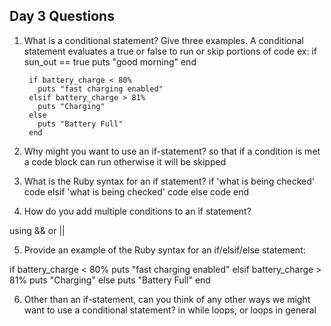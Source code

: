 ## Day 3 Questions

1. What is a conditional statement? Give three examples.
  A conditional statement evaluates a true or false to run or skip portions of code
  ex:
        if sun_out == true
          puts "good morning"
        end

        if battery_charge < 80%
          puts "fast charging enabled"
        elsif battery_charge > 81%
          puts "Charging"
        else
          puts "Battery Full"
        end
2. Why might you want to use an if-statement?
  so that if a condition is met a code block can run otherwise it will be skipped

3. What is the Ruby syntax for an if statement?
  if 'what is being checked'
    code
  elsif 'what is being checked'
    code
  else
    code
  end

4. How do you add multiple conditions to an if statement?

using && or ||

5. Provide an example of the Ruby syntax for an if/elsif/else statement:

  if battery_charge < 80%
    puts "fast charging enabled"
  elsif battery_charge > 81%
    puts "Charging"
  else
    puts "Battery Full"
  end

6. Other than an if-statement, can you think of any other ways we might want to use a conditional statement?
in while loops, or loops in general
